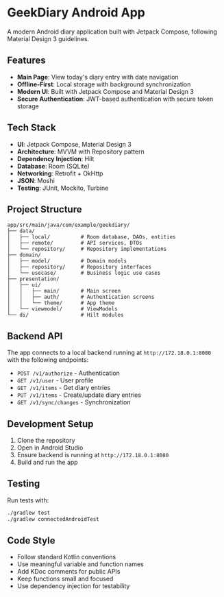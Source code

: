 # GeekDiary Android App

A modern Android diary application built with Jetpack Compose, following Material Design 3 guidelines.

## Features

- **Main Page**: View today's diary entry with date navigation
- **Offline-First**: Local storage with background synchronization
- **Modern UI**: Built with Jetpack Compose and Material Design 3
- **Secure Authentication**: JWT-based authentication with secure token storage

## Tech Stack

- **UI**: Jetpack Compose, Material Design 3
- **Architecture**: MVVM with Repository pattern
- **Dependency Injection**: Hilt
- **Database**: Room (SQLite)
- **Networking**: Retrofit + OkHttp
- **JSON**: Moshi
- **Testing**: JUnit, Mockito, Turbine

## Project Structure

```
app/src/main/java/com/example/geekdiary/
├── data/
│   ├── local/          # Room database, DAOs, entities
│   ├── remote/         # API services, DTOs
│   └── repository/     # Repository implementations
├── domain/
│   ├── model/          # Domain models
│   ├── repository/     # Repository interfaces
│   └── usecase/        # Business logic use cases
├── presentation/
│   ├── ui/
│   │   ├── main/       # Main screen
│   │   ├── auth/       # Authentication screens
│   │   └── theme/      # App theme
│   └── viewmodel/      # ViewModels
└── di/                 # Hilt modules
```

## Backend API

The app connects to a local backend running at `http://172.18.0.1:8080` with the following endpoints:

- `POST /v1/authorize` - Authentication
- `GET /v1/user` - User profile
- `GET /v1/items` - Get diary entries
- `PUT /v1/items` - Create/update diary entries
- `GET /v1/sync/changes` - Synchronization

## Development Setup

1. Clone the repository
2. Open in Android Studio
3. Ensure backend is running at `http://172.18.0.1:8080`
4. Build and run the app

## Testing

Run tests with:
```bash
./gradlew test
./gradlew connectedAndroidTest
```

## Code Style

- Follow standard Kotlin conventions
- Use meaningful variable and function names
- Add KDoc comments for public APIs
- Keep functions small and focused
- Use dependency injection for testability
